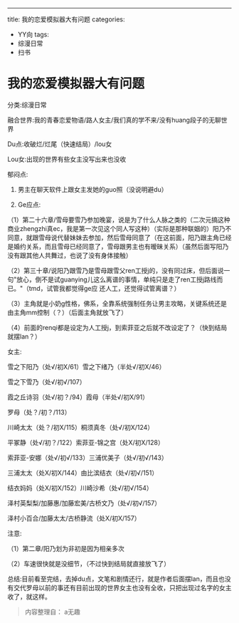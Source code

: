 ---
title: 我的恋爱模拟器大有问题
categories:
- YY向
tags:
- 综漫日常
- 扫书
# 我的恋爱模拟器大有问题
分类:综漫日常

融合世界:我的青春恋爱物语/路人女主/我们真的学不来/没有huang段子的无聊世界

Du点:收破烂/烂尾（快速结局）/lou女

Lou女:出现的世界有些女主没写出来也没收

郁闷点:

1.  男主在聊天软件上跟女主发她的guo照（没说明避du）

2.  Ge应点:

（1）第二十六章/雪母要雪乃参加晚宴，说是为了什么人脉之类的（二次元搞这种商业zhengzhi真ec，我是第一次见这个同人写这种）（实际是那种联姻的）阳乃不同意，就跟雪母说代替妹妹去参加，然后雪母同意了（在这前面，阳乃跟主角已经是婚约关系，而且雪母已经同意了，雪母跟男主也有暧昧关系）（虽然后面写阳乃没有跟其他人共舞过，也说了没有身体接触）

（2）第三十章/说阳乃跟雪乃是雪母跟雪父ren工授j的，没有同过床，但后面说一句"放心，倒不是试guanying儿这么离谱的事情，单纯只是走了ren工授j路线而已。"（tmd，试管我都觉得ge应
还人工，还觉得试管离谱？）

（3）主角就是小奶g性格，佛系，全靠系统强制任务让男主攻略，关键系统还是由主角mm控制（？）（后面主角就放飞了）

（4）前面的renqi都是设定为人工授j，到索菲亚之后就不改设定了？（快到结局就摆lan？）

女主:

雪之下阳乃（处√/初X/61）雪之下绪乃（半处√/初X/46）

雪之下雪乃（处√/初√/107）

霞之丘诗羽（处√/初？/94）霞母（半处√/初X/91）

罗母（处？/初？/113）

川崎太太（处？/初X/115）桐须真冬（处√/初X/124）

平冢静（处√/初？/122）索菲亚-锦之宫（处X/初X/128）

索菲亚-安娜（处√/初√/133）三浦优美子（处√/初√/143）

三浦太太（处X/初X/144）由比滨结衣（处√/初√/151）

结衣妈妈（处X/初X/152）川崎沙希（处√/初√/154）

泽村英梨梨/加藤惠/加藤宏美/古桥文乃（处√/初√/157）

泽村小百合/加藤太太/古桥静流（处X/初X/157）

注意:

（1）第二章/阳乃划为非初是因为相亲多次

（2）车速很快就是没细节，（不过快到结局就直接放飞了）

总结:目前看至完结，去掉du点，文笔和剧情还行，就是作者后面摆lan，而且也没有交代罗母以前的事还有目前出现的世界女主也没有全收，只把出现过名字的女主收了，就这样。


> 内容整理自： a无趣